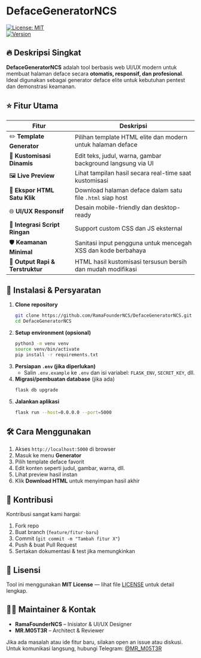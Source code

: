 # DefaceGeneratorNCS

[![License: MIT](https://img.shields.io/badge/License-MIT-blue.svg)](#license)  
[![Version](https://img.shields.io/badge/version-1.0.0-brightgreen)](#)

## 🔥 Deskripsi Singkat  
**DefaceGeneratorNCS** adalah tool berbasis web UI/UX modern untuk membuat halaman deface secara **otomatis, responsif, dan profesional**. Ideal digunakan sebagai generator deface elite untuk kebutuhan pentest dan demonstrasi keamanan.

## ⭐ Fitur Utama  

| Fitur                      | Deskripsi |
|---------------------------|-----------|
| ✏️ **Template Generator**         | Pilihan template HTML elite dan modern untuk halaman deface |
| 🎨 **Kustomisasi Dinamis**       | Edit teks, judul, warna, gambar background langsung via UI |
| 🖼️ **Live Preview**             | Lihat tampilan hasil secara real-time saat kustomisasi |
| 🔧 **Ekspor HTML Satu Klik**     | Download halaman deface dalam satu file `.html` siap host |
| 🌐 **UI/UX Responsif**          | Desain mobile-friendly dan desktop-ready |
| 🧩 **Integrasi Script Ringan**   | Support custom CSS dan JS eksternal |
| 🛡️ **Keamanan Minimal**          | Sanitasi input pengguna untuk mencegah XSS dan kode berbahaya |
| 📂 **Output Rapi & Terstruktur** | HTML hasil kustomisasi tersusun bersih dan mudah modifikasi |

## 🚀 Instalasi & Persyaratan  

1. **Clone repository**  
   ```bash
   git clone https://github.com/RamaFounderNCS/DefaceGeneratorNCS.git
   cd DefaceGeneratorNCS
   ```
2. **Setup environment (opsional)**  
   ```bash
   python3 -m venv venv
   source venv/bin/activate
   pip install -r requirements.txt
   ```
3. **Persiapan `.env` (jika diperlukan)**  
   - Salin `.env.example` ke `.env` dan isi variabel: `FLASK_ENV`, `SECRET_KEY`, dll.
4. **Migrasi/pembuatan database** (jika ada)  
   ```bash
   flask db upgrade
   ```
5. **Jalankan aplikasi**  
   ```bash
   flask run --host=0.0.0.0 --port=5000
   ```

## 🛠️ Cara Menggunakan  

1. Akses `http://localhost:5000` di browser
2. Masuk ke menu **Generator**
3. Pilih template deface favorit
4. Edit konten seperti judul, gambar, warna, dll.
5. Lihat preview hasil instan
6. Klik **Download HTML** untuk menyimpan hasil akhir

## 🧩 Kontribusi  

Kontribusi sangat kami hargai:

1. Fork repo  
2. Buat branch (`feature/fitur-baru`)  
3. Commit (`git commit -m "Tambah fitur X"`)  
4. Push & buat Pull Request  
5. Sertakan dokumentasi & test jika memungkinkan  

## 📄 Lisensi  

Tool ini menggunakan **MIT License** — lihat file [LICENSE](LICENSE) untuk detail lengkap.

## 🧑‍💻 Maintainer & Kontak  

- **RamaFounderNCS** – Inisiator & UI/UX Designer  
- **MR.M05T3R** – Architect & Reviewer  

Jika ada masalah atau ide fitur baru, silakan open an issue atau diskusi.  
Untuk komunikasi langsung, hubungi Telegram: [@MR_M05T3R](https://t.me/MR_M05T3R)
